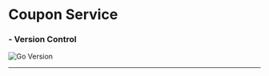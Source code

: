 # Coupon Service

### - Version Control

![Go Version](https://img.shields.io/badge/go-1.21.6-blue)

---

